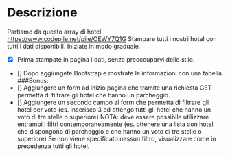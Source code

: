 # Descrizione
Partiamo da questo array di hotel. https://www.codepile.net/pile/OEWY7Q1G
Stampare tutti i nostri hotel con tutti i dati disponibili.
Iniziate in modo graduale.
- [X] Prima stampate in pagina i dati, senza preoccuparvi dello stile.
- [] Dopo aggiungete Bootstrap e mostrate le informazioni con una tabella.
###Bonus:
- [] Aggiungere un form ad inizio pagina che tramite una richiesta GET permetta di filtrare gli hotel che hanno un parcheggio.
- [] Aggiungere un secondo campo al form che permetta di filtrare gli hotel per voto (es. inserisco 3 ed ottengo tutti gli hotel che hanno un voto di tre stelle o superiore)
NOTA: deve essere possibile utilizzare entrambi i filtri contemporaneamente (es. ottenere una lista con hotel che dispongono di parcheggio e che hanno un voto di tre stelle o superiore)
Se non viene specificato nessun filtro, visualizzare come in precedenza tutti gli hotel.